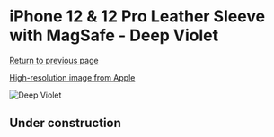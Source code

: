 # iPhone 12 & 12 Pro Leather Sleeve with MagSafe - Deep Violet

[Return to previous page](/iphone_12)

[High-resolution image from Apple](https://store.storeimages.cdn-apple.com/8756/as-images.apple.com/is/MK0A3?wid=4500&hei=4500&fmt=png)

<div style="width: 512px"><img src="/almost_uncompressed/MK0A3.webp" alt="Deep Violet"></div>

## Under construction
